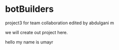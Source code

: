 # botBuilders
project3 for team collaboration
edited by abdulgani m


we will create out project here.

hello my name is umayr
